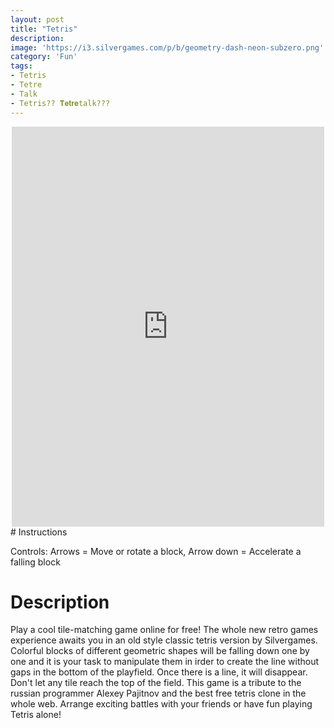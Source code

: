 ```yaml
---
layout: post
title: "Tetris"
description:  
image: 'https://i3.silvergames.com/p/b/geometry-dash-neon-subzero.png'
category: 'Fun'
tags:
- Tetris
- Tetre
- Talk
- Tetris?? 𝐓𝐞𝐭𝐫𝐞talk???
---
```

<center>
<div>
<iframe src="https://www.silvergames.com/en/tetris/iframe" width="500" height="640" style="margin:0;padding:0;border:0"></iframe>
</div>
</center>
# Instructions

Controls: Arrows = Move or rotate a block, Arrow down = Accelerate a falling block


# Description

Play a cool tile-matching game online for free! The whole new retro games experience awaits you in an old style classic tetris version by Silvergames. Colorful blocks of different geometric shapes will be falling down one by one and it is your task to manipulate them in irder to create the line without gaps in the bottom of the playfield. Once there is a line, it will disappear. Don't let any tile reach the top of the field. This game is a tribute to the russian programmer Alexey Pajitnov and the best free tetris clone in the whole web. Arrange exciting battles with your friends or have fun playing Tetris alone!
